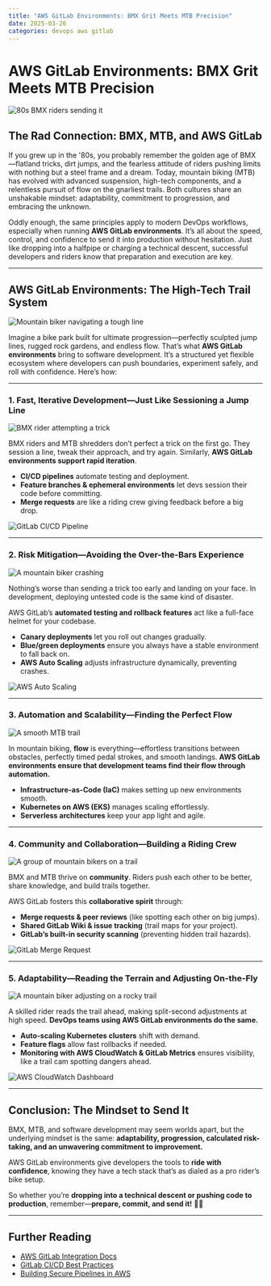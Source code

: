 ```yaml
---
title: "AWS GitLab Environments: BMX Grit Meets MTB Precision"
date: 2025-03-26
categories: devops aws gitlab
---
```


# AWS GitLab Environments: BMX Grit Meets MTB Precision

![80s BMX riders sending it](https://upload.wikimedia.org/wikipedia/commons/thumb/9/9d/BMX_riders.jpg/1024px-BMX_riders.jpg)

## The Rad Connection: BMX, MTB, and AWS GitLab

If you grew up in the '80s, you probably remember the golden age of BMX—flatland tricks, dirt jumps, and the fearless attitude of riders pushing limits with nothing but a steel frame and a dream. Today, mountain biking (MTB) has evolved with advanced suspension, high-tech components, and a relentless pursuit of flow on the gnarliest trails. Both cultures share an unshakable mindset: adaptability, commitment to progression, and embracing the unknown.

Oddly enough, the same principles apply to modern DevOps workflows, especially when running **AWS GitLab environments**. It’s all about the speed, control, and confidence to send it into production without hesitation. Just like dropping into a halfpipe or charging a technical descent, successful developers and riders know that preparation and execution are key.

---

## AWS GitLab Environments: The High-Tech Trail System

![Mountain biker navigating a tough line](https://upload.wikimedia.org/wikipedia/commons/thumb/2/26/Mountain_biker.jpg/1024px-Mountain_biker.jpg)

Imagine a bike park built for ultimate progression—perfectly sculpted jump lines, rugged rock gardens, and endless flow. That’s what **AWS GitLab environments** bring to software development. It’s a structured yet flexible ecosystem where developers can push boundaries, experiment safely, and roll with confidence. Here’s how:

---

### **1. Fast, Iterative Development—Just Like Sessioning a Jump Line**
![BMX rider attempting a trick](https://upload.wikimedia.org/wikipedia/commons/thumb/1/15/BMX_Flatland.jpg/1024px-BMX_Flatland.jpg)

BMX riders and MTB shredders don’t perfect a trick on the first go. They session a line, tweak their approach, and try again. Similarly, **AWS GitLab environments support rapid iteration**.  

- **CI/CD pipelines** automate testing and deployment.  
- **Feature branches & ephemeral environments** let devs session their code before committing.  
- **Merge requests** are like a riding crew giving feedback before a big drop.  

![GitLab CI/CD Pipeline](https://about.gitlab.com/images/ci/ci_cd_diagram.png)

---

### **2. Risk Mitigation—Avoiding the Over-the-Bars Experience**
![A mountain biker crashing](https://upload.wikimedia.org/wikipedia/commons/thumb/0/0e/Mountain_bike_crash.jpg/1024px-Mountain_bike_crash.jpg)

Nothing’s worse than sending a trick too early and landing on your face. In development, deploying untested code is the same kind of disaster.  

AWS GitLab’s **automated testing and rollback features** act like a full-face helmet for your codebase.  

- **Canary deployments** let you roll out changes gradually.  
- **Blue/green deployments** ensure you always have a stable environment to fall back on.  
- **AWS Auto Scaling** adjusts infrastructure dynamically, preventing crashes.  

![AWS Auto Scaling](https://d1.awsstatic.com/product-marketing/Auto-Scaling/auto_scaling_diagram.2938d4efc17c63f2f9e550db10d2a62a2f7f00a8.png)

---

### **3. Automation and Scalability—Finding the Perfect Flow**
![A smooth MTB trail](https://upload.wikimedia.org/wikipedia/commons/thumb/7/76/Flow_Trail.jpg/1024px-Flow_Trail.jpg)

In mountain biking, **flow** is everything—effortless transitions between obstacles, perfectly timed pedal strokes, and smooth landings. **AWS GitLab environments ensure that development teams find their flow through automation.**  

- **Infrastructure-as-Code (IaC)** makes setting up new environments smooth.  
- **Kubernetes on AWS (EKS)** manages scaling effortlessly.  
- **Serverless architectures** keep your app light and agile.  

---

### **4. Community and Collaboration—Building a Riding Crew**
![A group of mountain bikers on a trail](https://upload.wikimedia.org/wikipedia/commons/thumb/d/d6/Mountain_Bike_Group.jpg/1024px-Mountain_Bike_Group.jpg)

BMX and MTB thrive on **community**. Riders push each other to be better, share knowledge, and build trails together.  

AWS GitLab fosters this **collaborative spirit** through:  

- **Merge requests & peer reviews** (like spotting each other on big jumps).  
- **Shared GitLab Wiki & issue tracking** (trail maps for your project).  
- **GitLab’s built-in security scanning** (preventing hidden trail hazards).  

![GitLab Merge Request](https://about.gitlab.com/images/handbook/marketing/contributors/gitlab-merge-request.png)

---

### **5. Adaptability—Reading the Terrain and Adjusting On-the-Fly**
![A mountain biker adjusting on a rocky trail](https://upload.wikimedia.org/wikipedia/commons/thumb/5/51/Mountain_Bike_Descent.jpg/1024px-Mountain_Bike_Descent.jpg)

A skilled rider reads the trail ahead, making split-second adjustments at high speed. **DevOps teams using AWS GitLab environments do the same.**  

- **Auto-scaling Kubernetes clusters** shift with demand.  
- **Feature flags** allow fast rollbacks if needed.  
- **Monitoring with AWS CloudWatch & GitLab Metrics** ensures visibility, like a trail cam spotting dangers ahead.  

![AWS CloudWatch Dashboard](https://docs.aws.amazon.com/AmazonCloudWatch/latest/monitoring/images/cw-dashboard-example.png)

---

## Conclusion: The Mindset to Send It

BMX, MTB, and software development may seem worlds apart, but the underlying mindset is the same: **adaptability, progression, calculated risk-taking, and an unwavering commitment to improvement.**  

AWS GitLab environments give developers the tools to **ride with confidence**, knowing they have a tech stack that’s as dialed as a pro rider’s bike setup.  

So whether you’re **dropping into a technical descent or pushing code to production**, remember—**prepare, commit, and send it!** 🚀🔥  

---

## Further Reading  

- [AWS GitLab Integration Docs](https://docs.gitlab.com/ee/integration/aws/)  
- [GitLab CI/CD Best Practices](https://about.gitlab.com/topics/ci-cd/)  
- [Building Secure Pipelines in AWS](https://aws.amazon.com/devops/pipelines/)  
